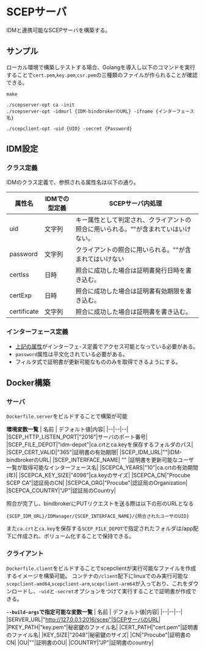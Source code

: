 # SCEPサーバ
IDMと連携可能なSCEPサーバを構築する。

## サンプル
ローカル環境で構築しテストする場合、Golangを導入し以下のコマンドを実行することで`cert.pem`,`key.pem`,`csr.pem`の三種類のファイルが作られることが確認できる。
```
make

./scepserver-opt ca -init
./scepserver-opt -idmurl {IDM-bindbrokerのURL} -ifname {インターフェース名}

./scepclient-opt -uid {UID} -secret {Password}
```

## IDM設定

### クラス定義
IDMのクラス定義で、参照される属性名は以下の通り。

| 属性名 | IDMでの型定義 | SCEPサーバ内処理 |
|--------|----|--------------|
| uid     |  文字列  | キー属性として判定され、クライアントの照合に用いられる。"\"が含まれていはいけない。 |
| password | 文字列| クライアントの照合に用いられる。"\"が含まれてはいけない |
| certIss | 日時 | 照合に成功した場合は証明書発行日時を書き込む。 |
|certExp | 日時 | 照合に成功した場合は証明書有効期限を書き込む。|
|certificate | 文字列 | 照合に成功した場合は証明書を書き込む。 |

### インターフェース定義
- [上記の属性](#クラス定義)がインターフェ-ス定義でアクセス可能となっている必要がある。
- `password`属性は平文化されている必要がある。
- フィルタ式で証明書が更新可能なもののみを取得できるようにする。

## Docker構築

### サーバ
`Dockerfile.server`をビルドすることで構築が可能

**環境変数一覧**
| 名前 | デフォルト値|内容|
|--|--|--|
|SCEP_HTTP_LISTEN_PORT|"2016"|サーバのポート番号|
|SCEP_FILE_DEPOT|"idm-depot"|ca.crtとca.keyを保存するフォルダのパス|
|SCEP_CERT_VALID|"365"|証明書の有効期限|
|SCEP_IDM_URL|""|IDM-bindbrokerのURL|
|SCEP_INTERFACE_NAME| "" |証明書を更新可能なユーザ一覧が取得可能なインターフェース名|
|SCEPCA_YEARS|"10"|ca.crtの有効期間(年)|
|SCEPCA_KEY_SIZE|"4096"|ca.keyのサイズ|
|SCEPCA_CN|"Procube SCEP CA"|認証局のCN|
|SCEPCA_ORG|"Procube"|認証局のOrganization|
|SCEPCA_COUNTRY|"JP"|認証局のCountry|

照合が完了し、bindbrokerにPUTリクエストを送る際は以下の形のURLとなる
```
{SCEP_IDM_URL}/IDManager/{SCEP_INTERFACE_NAME}/{照合されたユーザのUID}
```
また`ca.crt`と`ca.key`を保存する`SCEP_FILE_DEPOT`で指定されたフォルダは/app配下に作成され、ボリューム化することで保持できる。

### クライアント
`Dockerfile.client`をビルドすることでscepclientが実行可能なファイルを作成するイメージを構築可能。
コンテナの`/client`配下にlinuxでのみ実行可能な`scepclient-amd64`,`scepclient-arm`,`scepclient-arm64`が入っており、これをダウンロードし、`-uid`と`-secret`オプションをつけて実行することで証明書が作成できる。

**`--build-args`で指定可能な変数一覧**
| 名前 | デフォルト値|内容|
|--|--|--|
|SERVER_URL|"http://127.0.0.1:2016/scep"|SCEPサーバのURL|
|PKEY_PATH|"key.pem"|秘密鍵のファイル名|
|CERT_PATH|"cert.pem"|証明書のファイル名|
|KEY_SIZE|"2048"|秘密鍵のサイズ|
|CN|"Procube"|証明書のCN|
|OU|""|証明書のOU|
|COUNTRY|"JP"|証明書のcountry|

